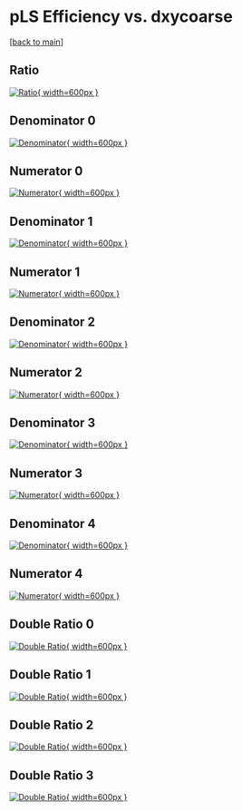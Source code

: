 # pLS Efficiency vs. dxycoarse

[[back to main](./)]



## Ratio

[![Ratio](../mtv/var/pLS_base_11_1_eff_dxycoarse.png){ width=600px }](../mtv/var/pLS_base_11_1_eff_dxycoarse.pdf)

## Denominator 0

[![Denominator](../mtv/den/pLS_base_11_1_eff_dxycoarse_den0.png){ width=600px }](../mtv/den/pLS_base_11_1_eff_dxycoarse_den0.pdf)

## Numerator 0

[![Numerator](../mtv/num/pLS_base_11_1_eff_dxycoarse_num0.png){ width=600px }](../mtv/num/pLS_base_11_1_eff_dxycoarse_num0.pdf)

## Denominator 1

[![Denominator](../mtv/den/pLS_base_11_1_eff_dxycoarse_den1.png){ width=600px }](../mtv/den/pLS_base_11_1_eff_dxycoarse_den1.pdf)

## Numerator 1

[![Numerator](../mtv/num/pLS_base_11_1_eff_dxycoarse_num1.png){ width=600px }](../mtv/num/pLS_base_11_1_eff_dxycoarse_num1.pdf)

## Denominator 2

[![Denominator](../mtv/den/pLS_base_11_1_eff_dxycoarse_den2.png){ width=600px }](../mtv/den/pLS_base_11_1_eff_dxycoarse_den2.pdf)

## Numerator 2

[![Numerator](../mtv/num/pLS_base_11_1_eff_dxycoarse_num2.png){ width=600px }](../mtv/num/pLS_base_11_1_eff_dxycoarse_num2.pdf)

## Denominator 3

[![Denominator](../mtv/den/pLS_base_11_1_eff_dxycoarse_den3.png){ width=600px }](../mtv/den/pLS_base_11_1_eff_dxycoarse_den3.pdf)

## Numerator 3

[![Numerator](../mtv/num/pLS_base_11_1_eff_dxycoarse_num3.png){ width=600px }](../mtv/num/pLS_base_11_1_eff_dxycoarse_num3.pdf)

## Denominator 4

[![Denominator](../mtv/den/pLS_base_11_1_eff_dxycoarse_den4.png){ width=600px }](../mtv/den/pLS_base_11_1_eff_dxycoarse_den4.pdf)

## Numerator 4

[![Numerator](../mtv/num/pLS_base_11_1_eff_dxycoarse_num4.png){ width=600px }](../mtv/num/pLS_base_11_1_eff_dxycoarse_num4.pdf)

## Double Ratio 0

[![Double Ratio](../mtv/ratio/pLS_base_11_1_eff_dxycoarse_ratio0.png){ width=600px }](../mtv/ratio/pLS_base_11_1_eff_dxycoarse_ratio0.pdf)

## Double Ratio 1

[![Double Ratio](../mtv/ratio/pLS_base_11_1_eff_dxycoarse_ratio1.png){ width=600px }](../mtv/ratio/pLS_base_11_1_eff_dxycoarse_ratio1.pdf)

## Double Ratio 2

[![Double Ratio](../mtv/ratio/pLS_base_11_1_eff_dxycoarse_ratio2.png){ width=600px }](../mtv/ratio/pLS_base_11_1_eff_dxycoarse_ratio2.pdf)

## Double Ratio 3

[![Double Ratio](../mtv/ratio/pLS_base_11_1_eff_dxycoarse_ratio3.png){ width=600px }](../mtv/ratio/pLS_base_11_1_eff_dxycoarse_ratio3.pdf)

